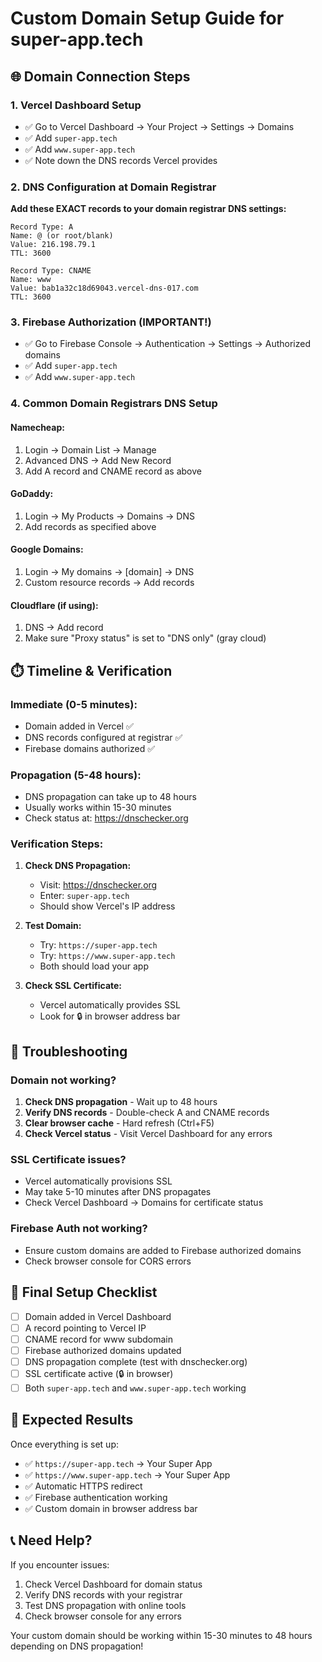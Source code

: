 # Custom Domain Setup Guide for super-app.tech

## 🌐 **Domain Connection Steps**

### **1. Vercel Dashboard Setup**

- ✅ Go to Vercel Dashboard → Your Project → Settings → Domains
- ✅ Add `super-app.tech`
- ✅ Add `www.super-app.tech`
- ✅ Note down the DNS records Vercel provides

### **2. DNS Configuration at Domain Registrar**

**Add these EXACT records to your domain registrar DNS settings:**

```
Record Type: A
Name: @ (or root/blank)
Value: 216.198.79.1
TTL: 3600

Record Type: CNAME
Name: www
Value: bab1a32c18d69043.vercel-dns-017.com
TTL: 3600
```

### **3. Firebase Authorization (IMPORTANT!)**

- ✅ Go to Firebase Console → Authentication → Settings → Authorized domains
- ✅ Add `super-app.tech`
- ✅ Add `www.super-app.tech`

### **4. Common Domain Registrars DNS Setup**

#### **Namecheap:**

1. Login → Domain List → Manage
2. Advanced DNS → Add New Record
3. Add A record and CNAME record as above

#### **GoDaddy:**

1. Login → My Products → Domains → DNS
2. Add records as specified above

#### **Google Domains:**

1. Login → My domains → [domain] → DNS
2. Custom resource records → Add records

#### **Cloudflare (if using):**

1. DNS → Add record
2. Make sure "Proxy status" is set to "DNS only" (gray cloud)

## ⏱️ **Timeline & Verification**

### **Immediate (0-5 minutes):**

- Domain added in Vercel ✅
- DNS records configured at registrar ✅
- Firebase domains authorized ✅

### **Propagation (5-48 hours):**

- DNS propagation can take up to 48 hours
- Usually works within 15-30 minutes
- Check status at: https://dnschecker.org

### **Verification Steps:**

1. **Check DNS Propagation:**

   - Visit: https://dnschecker.org
   - Enter: `super-app.tech`
   - Should show Vercel's IP address

2. **Test Domain:**

   - Try: `https://super-app.tech`
   - Try: `https://www.super-app.tech`
   - Both should load your app

3. **Check SSL Certificate:**
   - Vercel automatically provides SSL
   - Look for 🔒 in browser address bar

## 🔧 **Troubleshooting**

### **Domain not working?**

1. **Check DNS propagation** - Wait up to 48 hours
2. **Verify DNS records** - Double-check A and CNAME records
3. **Clear browser cache** - Hard refresh (Ctrl+F5)
4. **Check Vercel status** - Visit Vercel Dashboard for any errors

### **SSL Certificate issues?**

- Vercel automatically provisions SSL
- May take 5-10 minutes after DNS propagates
- Check Vercel Dashboard → Domains for certificate status

### **Firebase Auth not working?**

- Ensure custom domains are added to Firebase authorized domains
- Check browser console for CORS errors

## 🎯 **Final Setup Checklist**

- [ ] Domain added in Vercel Dashboard
- [ ] A record pointing to Vercel IP
- [ ] CNAME record for www subdomain
- [ ] Firebase authorized domains updated
- [ ] DNS propagation complete (test with dnschecker.org)
- [ ] SSL certificate active (🔒 in browser)
- [ ] Both `super-app.tech` and `www.super-app.tech` working

## 🚀 **Expected Results**

Once everything is set up:

- ✅ `https://super-app.tech` → Your Super App
- ✅ `https://www.super-app.tech` → Your Super App
- ✅ Automatic HTTPS redirect
- ✅ Firebase authentication working
- ✅ Custom domain in browser address bar

## 📞 **Need Help?**

If you encounter issues:

1. Check Vercel Dashboard for domain status
2. Verify DNS records with your registrar
3. Test DNS propagation with online tools
4. Check browser console for any errors

Your custom domain should be working within 15-30 minutes to 48 hours depending on DNS propagation!

